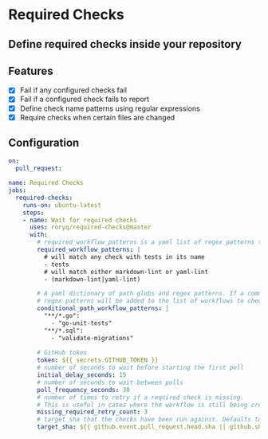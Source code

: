# Required Checks

## Define required checks inside your repository

## Features

- [x] Fail if any configured checks fail
- [x] Fail if a configured check fails to report
- [x] Define check name patterns using regular expressions
- [x] Require checks when certain files are changed

## Configuration

```yaml
on:
  pull_request:

name: Required Checks
jobs:
  required-checks:
    runs-on: ubuntu-latest
    steps:
    - name: Wait for required checks
      uses: roryq/required-checks@master
      with:
        # required_workflow_patterns is a yaml list of regex patterns to check
        required_workflow_patterns: |
          # will match any check with tests in its name
          - tests
          # will match either markdown-lint or yaml-lint
          - (markdown-lint|yaml-lint)

        # A yaml dictionary of path globs and regex patterns. If a commit file matches a path glob then the corresponding
        # regex patterns will be added to the list of workflows to check.
        conditional_path_workflow_patterns: |
          "**/*.go": 
            - "go-unit-tests"
          "**/*.sql":
            - "validate-migrations"
          
        # GitHub token
        token: ${{ secrets.GITHUB_TOKEN }}
        # number of seconds to wait before starting the first poll
        initial_delay_seconds: 15
        # number of seconds to wait between polls
        poll_frequency_seconds: 30
        # number of times to retry if a required check is missing. 
        # This is useful in cases where the workflow is still being created.
        missing_required_retry_count: 3
        # target sha that the checks have been run against. Defaults to ${{ github.event.pull_request.head.sha || github.sha }}
        target_sha: ${{ github.event.pull_request.head.sha || github.sha }}

```
